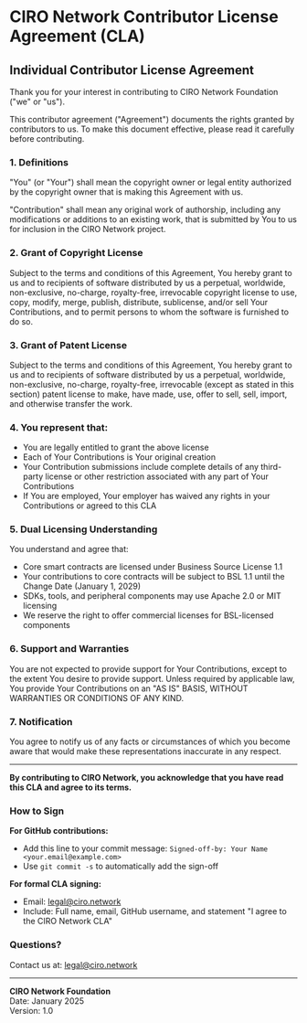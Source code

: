 # CIRO Network Contributor License Agreement (CLA)

## Individual Contributor License Agreement

Thank you for your interest in contributing to CIRO Network Foundation ("we" or "us").

This contributor agreement ("Agreement") documents the rights granted by contributors to us. To make this document effective, please read it carefully before contributing.

### 1. Definitions

"You" (or "Your") shall mean the copyright owner or legal entity authorized by the copyright owner that is making this Agreement with us.

"Contribution" shall mean any original work of authorship, including any modifications or additions to an existing work, that is submitted by You to us for inclusion in the CIRO Network project.

### 2. Grant of Copyright License

Subject to the terms and conditions of this Agreement, You hereby grant to us and to recipients of software distributed by us a perpetual, worldwide, non-exclusive, no-charge, royalty-free, irrevocable copyright license to use, copy, modify, merge, publish, distribute, sublicense, and/or sell Your Contributions, and to permit persons to whom the software is furnished to do so.

### 3. Grant of Patent License

Subject to the terms and conditions of this Agreement, You hereby grant to us and to recipients of software distributed by us a perpetual, worldwide, non-exclusive, no-charge, royalty-free, irrevocable (except as stated in this section) patent license to make, have made, use, offer to sell, sell, import, and otherwise transfer the work.

### 4. You represent that:

- You are legally entitled to grant the above license
- Each of Your Contributions is Your original creation
- Your Contribution submissions include complete details of any third-party license or other restriction associated with any part of Your Contributions
- If You are employed, Your employer has waived any rights in your Contributions or agreed to this CLA

### 5. Dual Licensing Understanding

You understand and agree that:
- Core smart contracts are licensed under Business Source License 1.1
- Your contributions to core contracts will be subject to BSL 1.1 until the Change Date (January 1, 2029)
- SDKs, tools, and peripheral components may use Apache 2.0 or MIT licensing
- We reserve the right to offer commercial licenses for BSL-licensed components

### 6. Support and Warranties

You are not expected to provide support for Your Contributions, except to the extent You desire to provide support. Unless required by applicable law, You provide Your Contributions on an "AS IS" BASIS, WITHOUT WARRANTIES OR CONDITIONS OF ANY KIND.

### 7. Notification

You agree to notify us of any facts or circumstances of which you become aware that would make these representations inaccurate in any respect.

---

**By contributing to CIRO Network, you acknowledge that you have read this CLA and agree to its terms.**

### How to Sign

**For GitHub contributions:**
- Add this line to your commit message: `Signed-off-by: Your Name <your.email@example.com>`
- Use `git commit -s` to automatically add the sign-off

**For formal CLA signing:**
- Email: legal@ciro.network
- Include: Full name, email, GitHub username, and statement "I agree to the CIRO Network CLA"

### Questions?

Contact us at: legal@ciro.network

---

**CIRO Network Foundation**  
Date: January 2025  
Version: 1.0 